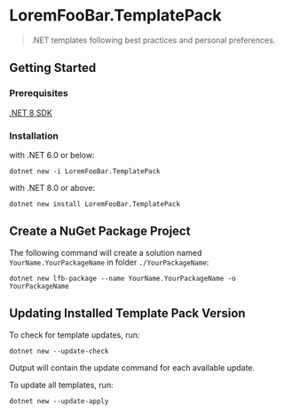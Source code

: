 # LoremFooBar.TemplatePack

> .NET templates following best practices and personal preferences.

## Getting Started

### Prerequisites

[.NET 8 SDK](https://dotnet.microsoft.com/en-us/download/dotnet/8.0)

### Installation

with .NET 6.0 or below:
```shell
dotnet new -i LoremFooBar.TemplatePack
```

with .NET 8.0 or above:
```shell
dotnet new install LoremFooBar.TemplatePack
```

## Create a NuGet Package Project

The following command will create a solution named `YourName.YourPackageName` 
in folder `./YourPackageName`:

```shell
dotnet new lfb-package --name YourName.YourPackageName -o YourPackageName
```

[//]: # (## Implement Missing Functionality In Created Project)

[//]: # ()
[//]: # (Some functionality needs to be completed/implemented by you. In the created)

[//]: # (project search for `// TODO` comments and `NotImplementedException`s, or find)

[//]: # (the TODO view in your IDE.)

## Updating Installed Template Pack Version

To check for template updates, run:

```shell
dotnet new --update-check
```

Output will contain the update command for each available update.

To update all templates, run:

```shell
dotnet new --update-apply
```
